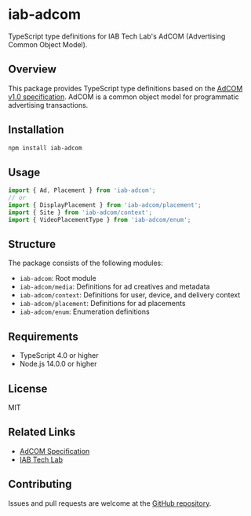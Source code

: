 # iab-adcom

TypeScript type definitions for IAB Tech Lab's AdCOM (Advertising Common Object Model).

## Overview

This package provides TypeScript type definitions based on the [AdCOM v1.0 specification](https://github.com/InteractiveAdvertisingBureau/AdCOM/blob/main/AdCOM%20v1.0%20FINAL.md). AdCOM is a common object model for programmatic advertising transactions.

## Installation

```bash
npm install iab-adcom
```

## Usage

```typescript
import { Ad, Placement } from 'iab-adcom';
// or
import { DisplayPlacement } from 'iab-adcom/placement';
import { Site } from 'iab-adcom/context';
import { VideoPlacementType } from 'iab-adcom/enum';
```

## Structure

The package consists of the following modules:

- `iab-adcom`: Root module
- `iab-adcom/media`: Definitions for ad creatives and metadata
- `iab-adcom/context`: Definitions for user, device, and delivery context
- `iab-adcom/placement`: Definitions for ad placements
- `iab-adcom/enum`: Enumeration definitions

## Requirements

- TypeScript 4.0 or higher
- Node.js 14.0.0 or higher

## License

MIT

## Related Links

- [AdCOM Specification](https://github.com/InteractiveAdvertisingBureau/AdCOM/blob/main/AdCOM%20v1.0%20FINAL.md)
- [IAB Tech Lab](https://iabtechlab.com/)

## Contributing

Issues and pull requests are welcome at the [GitHub repository](https://github.com/hogekai/types-iab-adcom).